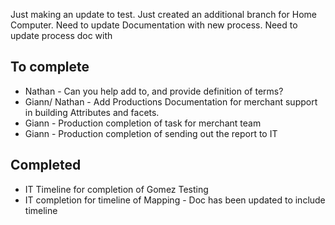 Just making an update to test.
Just created an additional branch for Home Computer. Need to update Documentation with new process.
Need to update process doc with
 
 To complete
 ---
 
* Nathan - Can you help add to, and provide definition of terms?
* Giann/ Nathan - Add Productions Documentation for merchant support in building Attributes and facets. 
* Giann - Production completion of task for merchant team
* Giann - Production completion of sending out the report to IT 


Completed
---

* IT Timeline for completion of Gomez Testing
* IT completion for timeline of Mapping - Doc has been updated to include timeline
